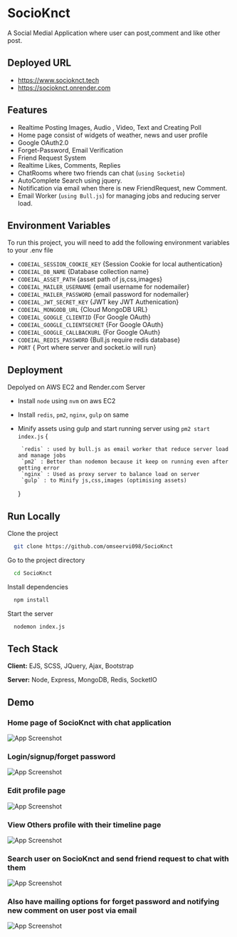 
# SocioKnct

A Social Medial Application where user can post,comment and like other post.

## Deployed URL
- <a href="https://socioknct.tech">https://www.socioknct.tech</a>
- <a href="https://socioknct.onrender.com">https://socioknct.onrender.com</a>

## Features
- Realtime Posting Images, Audio , Video, Text and Creating Poll
- Home page consist of widgets of weather, news and user profile
- Google OAuth2.0
- Forget-Password, Email Verification 
- Friend Request System
- Realtime Likes, Comments, Replies
- ChatRooms where two friends can chat (`using Socketio`)
- AutoComplete Search using jquery.
- Notification via email when there is new FriendRequest, new Comment.
- Email Worker (`using Bull.js`) for managing jobs and reducing server load.
 




## Environment Variables

To run this project, you will need to add the following environment variables to your .env file

- `CODEIAL_SESSION_COOKIE_KEY` {Session Cookie for local authentication}
- `CODEIAL_DB_NAME`   {Database collection name}
- `CODEIAL_ASSET_PATH`  {asset path of js,css,images}
- `CODEIAL_MAILER_USERNAME` {email username for nodemailer}
- `CODEIAL_MAILER_PASSWORD` {email password for nodemailer}
- `CODEIAL_JWT_SECRET_KEY` {JWT key JWT Authenication}
- `CODEIAL_MONGODB_URL` {Cloud MongoDB URL}
- `CODEIAL_GOOGLE_CLIENTID`  {For Google OAuth}
- `CODEIAL_GOOGLE_CLIENTSECRET` {For Google OAuth}
- `CODEIAL_GOOGLE_CALLBACKURL` {For Google OAuth}
- `CODEIAL_REDIS_PASSWORD` {Bull.js require redis database}
- `PORT` { Port where server and socket.io will run}

## Deployment

Depolyed on AWS EC2 and Render.com Server

- Install `node` using `nvm` on aws EC2
- Install `redis`, `pm2`, `nginx`, `gulp` on same
- Minify assets using gulp and start running server using `pm2 start index.js`
  {
    
       `redis` : used by bull.js as email worker that reduce server load and manage jobs
       `pm2` : Better than nodemon because it keep on running even after getting error
       `nginx` : Used as proxy server to balance load on server
       `gulp` : to Minify js,css,images (optimising assets)

  }
## Run Locally

Clone the project

```bash
  git clone https://github.com/omseervi098/SocioKnct
```

Go to the project directory

```bash
  cd SocioKnct
```

Install dependencies

```bash
  npm install
```

Start the server

```bash
  nodemon index.js
```


## Tech Stack

**Client:** EJS, SCSS, JQuery, Ajax, Bootstrap

**Server:** Node, Express, MongoDB, Redis, SocketIO





## Demo

### Home page of SocioKnct with chat application
![App Screenshot](https://raw.githubusercontent.com/omseervi098/SocioKnct/master/ss/chat-home.png)

### Login/signup/forget password
![App Screenshot](https://raw.githubusercontent.com/omseervi098/SocioKnct/master/ss/loginpage.png)

### Edit profile page
![App Screenshot](https://raw.githubusercontent.com/omseervi098/SocioKnct/master/ss/edit-profile.png)

### View Others profile with their timeline page 
![App Screenshot](https://raw.githubusercontent.com/omseervi098/SocioKnct/master/ss/timeline-profile.png)

### Search user on SocioKnct and send friend request to chat with them
![App Screenshot](https://raw.githubusercontent.com/omseervi098/SocioKnct/master/ss/search.png)

### Also have mailing options for forget password and notifying new comment on user post via email
![App Screenshot](https://raw.githubusercontent.com/omseervi098/SocioKnct/master/ss/mailer.jpg)
